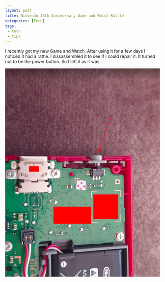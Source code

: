 ```yaml
---
layout: post
title: Nintendo 35th Anniversary Game and Watch Rattle
categories: [Tech]
tags:
 - tech
 - tips
---
```

I recently got my new Game and Watch.  After using it for a few days I noticed it had a rattle.  I dissassembled it to see if I could repair it.  It turned out to be the power button.  So I left it as it was.

![game_and_watch](/assets/images/gaw.PNG)
